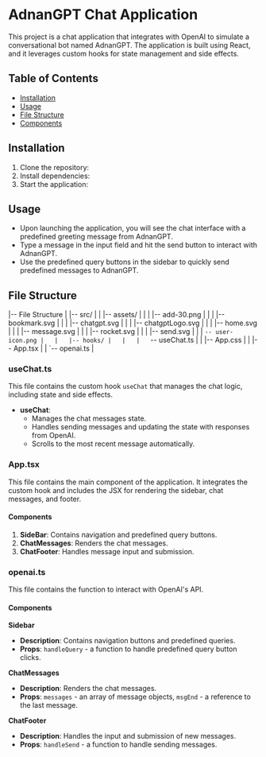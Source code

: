 # AdnanGPT Chat Application

This project is a chat application that integrates with OpenAI to simulate a conversational bot named AdnanGPT. The application is built using React, and it leverages custom hooks for state management and side effects.

## Table of Contents
- [Installation](#installation)
- [Usage](#usage)
- [File Structure](#file-structure)
- [Components](#components)

## Installation
1. Clone the repository:
2. Install dependencies:
3. Start the application:

## Usage
- Upon launching the application, you will see the chat interface with a predefined greeting message from AdnanGPT.
- Type a message in the input field and hit the send button to interact with AdnanGPT.
- Use the predefined query buttons in the sidebar to quickly send predefined messages to AdnanGPT.

## File Structure
|-- File Structure
|   |-- src/
|   |   |-- assets/
|   |   |   |-- add-30.png
|   |   |   |-- bookmark.svg
|   |   |   |-- chatgpt.svg
|   |   |   |-- chatgptLogo.svg
|   |   |   |-- home.svg
|   |   |   |-- message.svg
|   |   |   |-- rocket.svg
|   |   |   |-- send.svg
|   |   |   `-- user-icon.png
|   |   |-- hooks/
|   |   |   `-- useChat.ts
|   |   |-- App.css
|   |   |-- App.tsx
|   |   `-- openai.ts
|
### useChat.ts
This file contains the custom hook `useChat` that manages the chat logic, including state and side effects.

- **useChat**:
  - Manages the chat messages state.
  - Handles sending messages and updating the state with responses from OpenAI.
  - Scrolls to the most recent message automatically.

### App.tsx
This file contains the main component of the application. It integrates the custom hook and includes the JSX for rendering the sidebar, chat messages, and footer.

#### Components
1. **SideBar**: Contains navigation and predefined query buttons.
2. **ChatMessages**: Renders the chat messages.
3. **ChatFooter**: Handles message input and submission.

### openai.ts
This file contains the function to interact with OpenAI's API.

#### Components
**Sidebar**
- **Description**: Contains navigation buttons and predefined queries.
- **Props**: `handleQuery` - a function to handle predefined query button clicks.

**ChatMessages**
- **Description**: Renders the chat messages.
- **Props**: `messages` - an array of message objects, `msgEnd` - a reference to the last message.

**ChatFooter**
- **Description**: Handles the input and submission of new messages.
- **Props**: `handleSend` - a function to handle sending messages.

